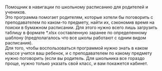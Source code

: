 Помощник в навигации по школьному расписанию для родителей и учеников. \
Это программа помогает родителям, которые хотели бы поговорить с преподавателем по каком-то предмету, найти их, сэкономив время на поиски в бумажном расписании. Для этого нужно всего лишь загрузить таблицу в формате *.xlsx составленную заранее по определенному шаблону (предполагалось что все школы работают с одним видом расписания). \
Для того, чтобы воспользоваться программой нужно знать в каком классе учится ваш ребенок, и с преподавателем по какому предмету нужно поговорить (если вы родитель. Для школьника все гораздо проще, нужно только указать свой класс, и вам покажется кабинет.
